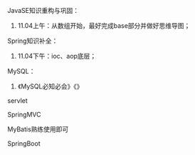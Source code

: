 JavaSE知识重构与巩固：

1. 11.04上午：从数组开始，最好完成base部分并做好思维导图；



Spring知识补全：

1. 11.04下午：ioc、aop底层；





MySQL：

1. 《MySQL必知必会》《》



servlet



SpringMVC



MyBatis熟练使用即可



SpringBoot

